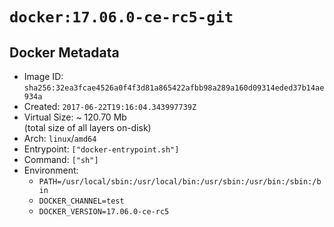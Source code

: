 # `docker:17.06.0-ce-rc5-git`

## Docker Metadata

- Image ID: `sha256:32ea3fcae4526a0f4f3d81a865422afbb98a289a160d09314eded37b14ae934a`
- Created: `2017-06-22T19:16:04.343997739Z`
- Virtual Size: ~ 120.70 Mb  
  (total size of all layers on-disk)
- Arch: `linux`/`amd64`
- Entrypoint: `["docker-entrypoint.sh"]`
- Command: `["sh"]`
- Environment:
  - `PATH=/usr/local/sbin:/usr/local/bin:/usr/sbin:/usr/bin:/sbin:/bin`
  - `DOCKER_CHANNEL=test`
  - `DOCKER_VERSION=17.06.0-ce-rc5`
